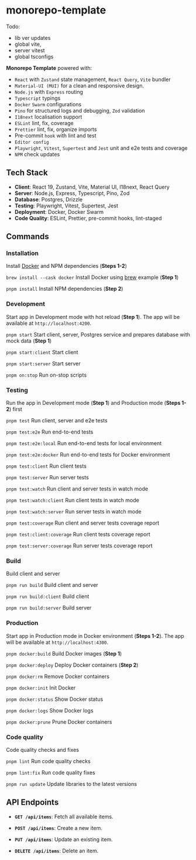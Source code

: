 # monorepo-template

Todo:
- lib ver updates
- global vite,
- server vitest
- global tsconfigs

**Monorepo Template** powered with:
- `React` with `Zustand` state management, `React Query`, `Vite` bundler
- `Material-UI (MUI)` for a clean and responsive design.
- `Node.js` with `Express` routing
- `Typescript` typings
- `Docker` `Swarm` configurations
- `Pino` for structured logs and debugging, `Zod` validation
- `I18next` localisation support
- `ESLint` lint, fix, coverage
- `Prettier` lint, fix, organize imports
- Pre-commit `hook` with lint and test
- `Editor config`
- `Playwright`, `Vitest`, `Supertest` and `Jest` unit and e2e tests and coverage
- `NPM` check updates

## Tech Stack
- **Client**: React 19, Zustand, Vite, Material UI, I18next, React Query
- **Server**: Node.js, Express, Typescript, Pino, Zod
- **Database**: Postgres, Drizzle
- **Testing**: Playwright, Vitest, Supertest, Jest
- **Deployment**: Docker, Docker Swarm
- **Code Quality**: ESLint, Prettier, pre-commit hooks, lint-staged

## Commands

### Installation

Install [Docker](https://docs.docker.com/get-docker/) and NPM dependencies (**Steps 1-2**)

`brew install --cask docker` Install Docker using [brew](https://brew.sh/) example (**Step 1**)

`pnpm install` Install NPM dependencies (**Step 2**)

### Development

Start app in Development mode with hot reload (**Step 1**).
The app will be available at `http://localhost:4200`.

`pnpm start` Start client, server, Postgres service and prepares database with mock data (**Step 1**)

`pnpm start:client` Start client

`pnpm start:server` Start server

`pnpm on:stop` Run on-stop scripts

### Testing

Run the app in Development mode (**Step 1**) and Production mode (**Steps 1-2**) first

`pnpm test` Run client, server and e2e tests

`pnpm test:e2e` Run end-to-end tests

`pnpm test:e2e:local` Run end-to-end tests for local environment

`pnpm test:e2e:docker` Run end-to-end tests for Docker environment

`pnpm test:client` Run client tests

`pnpm test:server` Run server tests

`pnpm test:watch` Run client and server tests in watch mode

`pnpm test:watch:client` Run client tests in watch mode

`pnpm test:watch:server` Run server tests in watch mode

`pnpm test:coverage` Run client and server tests coverage report

`pnpm test:client:coverage` Run client tests coverage report

`pnpm test:server:coverage` Run server tests coverage report

### Build

Build client and server

`pnpm run build` Build client and server

`pnpm run build:client` Build client

`pnpm run build:server` Build server

### Production

Start app in Production mode in Docker environment (**Steps 1-2**). 
The app will be available at `http://localhost:4300`.

`pnpm docker:build` Build Docker images (**Step 1**)

`pnpm docker:deploy` Deploy Docker containers (**Step 2**)

`pnpm docker:rm` Remove Docker containers

`pnpm docker:init` Init Docker

`pnpm docker:status` Show Docker status

`pnpm docker:logs` Show Docker logs

`pnpm docker:prune` Prune Docker containers

### Code quality

Code quality checks and fixes

`pnpm lint` Run code quality checks

`pnpm lint:fix` Run code quality fixes

`pnpm run update` Update libraries to the latest versions

## API Endpoints

- **`GET /api/items`**: Fetch all available items.

- **`POST /api/items`**: Create a new item.

- **`PUT /api/items`**: Update an existing item.

- **`DELETE /api/items`**: Delete an item.